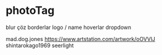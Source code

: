 # photoTag

blur çöz
borderlar
logo / name
hoverlar
dropdown

mad.dog.jones
https://www.artstation.com/artwork/oOVVlJ
shintarokago1969
seerlight
